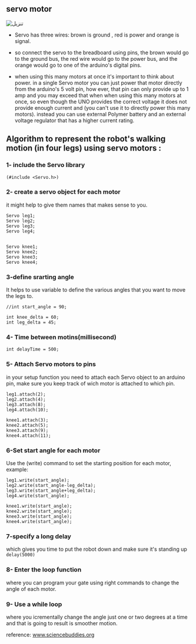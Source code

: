 ## servo motor

![تنزيل](https://github.com/user-attachments/assets/844f3550-1d76-4f24-9fdf-3f60bcf308c4)


- Servo has three wires: brown is ground , red is power and orange is signal.
- so connect the servo to the breadboard using pins, the brown would go to the ground bus, the red wire would go to the power bus, and the orange would go to one of the arduino's digital pins.

- when using this many motors at once it's important to think about power. in a single Servo motor you can just power that motor directly from the arduino's 5 volt pin, how ever, that pin can only provide up to 1 amp and you may exceed that when when using this many motors at once, so even though the UNO provides the correct voltage it does not provide enough current and (you can't use it to directly power this many motors). instead you can use external Polymer battery and an external voltage regulator that has a higher current rating.

## Algorithm to represent the robot's walking motion (in four legs) using servo motors :
### 1- include the Servo library
```(#include <Servo.h>)```

### 2- create a servo object for each motor
it might help to give them names that makes sense to you.
```
Servo leg1;
Servo leg2;
Servo leg3;
Servo leg4;


Servo knee1;
Servo knee2;
Servo knee3;
Servo knee4;
```

### 3-define srarting angle
It helps to use variable to define the various angles that you want to move the legs to.
```
//int start_angle = 90;

int knee_delta = 60;
int leg_delta = 45;
```
### 4- Time between motins(millisecond)
```
int delayTime = 500;
```

### 5- Attach Servo motors to pins
in your setup function you need to attach each Servo object to an arduino pin, make sure you keep track of wich motor is attached to which pin.
```
leg1.attach(2);
leg2.attach(4);
leg3.attach(8);
leg4.attach(10);

knee1.attach(3);
knee2.attach(5);
knee3.attach(9);
knee4.attach(11);
```

### 6-Set start angle for each motor
Use the (write) command to set the starting position for each motor, example:
```
leg1.write(start_angle);
leg2.write(start_angle-leg_delta);
leg3.write(start_angle+leg_delta);
leg4.write(start_angle);

knee1.write(start_angle);
knee2.write(start_angle);
knee3.write(start_angle);
knee4.write(start_angle);
```

### 7-specify a long delay
which gives you time to put the robot down and make sure it's standing up 
```delay(5000)```


### 8- Enter the loop function
where you can program your gate using right commands to change the angle of each motor.

### 9- Use a while loop
where you icrementally change the angle just one or two degrees at a time and that is going to result is smoother motion.

reference: www.sciencebuddies.org
